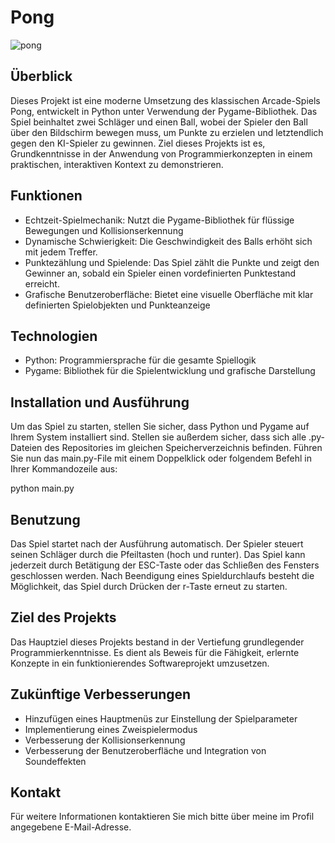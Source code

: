 # Pong

![pong](https://github.com/markuslangus/Pong/assets/160343238/4ed3d882-152f-4b12-af20-eeda7392d64a)

## Überblick

Dieses Projekt ist eine moderne Umsetzung des klassischen Arcade-Spiels Pong, entwickelt in Python unter Verwendung der Pygame-Bibliothek. Das Spiel beinhaltet zwei Schläger und einen Ball, wobei der Spieler den Ball über den Bildschirm bewegen muss, um Punkte zu erzielen und letztendlich gegen den KI-Spieler zu gewinnen. 
Ziel dieses Projekts ist es, Grundkenntnisse in der Anwendung von Programmierkonzepten in einem praktischen, interaktiven Kontext zu demonstrieren.

## Funktionen

* Echtzeit-Spielmechanik: Nutzt die Pygame-Bibliothek für flüssige Bewegungen und Kollisionserkennung
* Dynamische Schwierigkeit: Die Geschwindigkeit des Balls erhöht sich mit jedem Treffer.
* Punktezählung und Spielende: Das Spiel zählt die Punkte und zeigt den Gewinner an, sobald ein Spieler einen vordefinierten Punktestand erreicht.
* Grafische Benutzeroberfläche: Bietet eine visuelle Oberfläche mit klar definierten Spielobjekten und Punkteanzeige

## Technologien

* Python: Programmiersprache für die gesamte Spiellogik
* Pygame: Bibliothek für die Spielentwicklung und grafische Darstellung

## Installation und Ausführung

Um das Spiel zu starten, stellen Sie sicher, dass Python und Pygame auf Ihrem System installiert sind. Stellen sie außerdem sicher, dass sich alle .py-Dateien des Repositories im gleichen Speicherverzeichnis befinden. Führen Sie nun das main.py-File mit einem Doppelklick oder folgendem Befehl in Ihrer Kommandozeile aus:

python main.py

## Benutzung

Das Spiel startet nach der Ausführung automatisch. Der Spieler steuert seinen Schläger durch die Pfeiltasten (hoch und runter). Das Spiel kann jederzeit durch Betätigung der ESC-Taste oder das Schließen des Fensters geschlossen werden. Nach Beendigung eines Spieldurchlaufs besteht die Möglichkeit, das Spiel durch Drücken der r-Taste erneut zu starten.

## Ziel des Projekts

Das Hauptziel dieses Projekts bestand in der Vertiefung grundlegender Programmierkenntnisse. Es dient als Beweis für die Fähigkeit, erlernte Konzepte in ein funktionierendes Softwareprojekt umzusetzen.

## Zukünftige Verbesserungen

* Hinzufügen eines Hauptmenüs zur Einstellung der Spielparameter
* Implementierung eines Zweispielermodus
* Verbesserung der Kollisionserkennung
* Verbesserung der Benutzeroberfläche und Integration von Soundeffekten

## Kontakt

Für weitere Informationen kontaktieren Sie mich bitte über meine im Profil angegebene E-Mail-Adresse.
